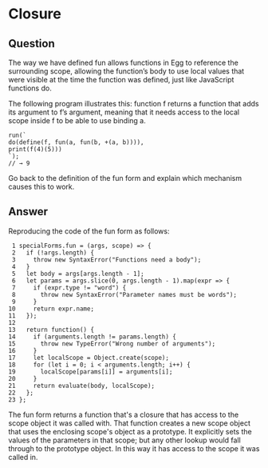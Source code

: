 # Closure

## Question

The way we have defined fun allows functions in Egg to reference the surrounding
scope, allowing the function’s body to use local values that were visible at
the time the function was defined, just like JavaScript functions do.

The following program illustrates this: function f returns a function that adds
its argument to f’s argument, meaning that it needs access to the local scope
inside f to be able to use binding a.

    run(`
    do(define(f, fun(a, fun(b, +(a, b)))),
    print(f(4)(5)))
    `);
    // → 9

Go back to the definition of the fun form and explain which mechanism causes
this to work.

## Answer

Reproducing the code of the fun form as follows:

     1 specialForms.fun = (args, scope) => {
     2   if (!args.length) {
     3     throw new SyntaxError("Functions need a body");
     4   }
     5   let body = args[args.length - 1];
     6   let params = args.slice(0, args.length - 1).map(expr => {
     7     if (expr.type != "word") {
     8       throw new SyntaxError("Parameter names must be words");
     9     }
    10     return expr.name;
    11   });
    12      
    13   return function() {
    14     if (arguments.length != params.length) {
    15       throw new TypeError("Wrong number of arguments");
    16     }
    17     let localScope = Object.create(scope);
    18     for (let i = 0; i < arguments.length; i++) {
    19       localScope[params[i]] = arguments[i];
    20     }
    21     return evaluate(body, localScope);
    22   };
    23 };

The fun form returns a function that's a closure that has access to the scope
object it was called with. That function creates a new scope object that uses
the enclosing scope's object as a prototype. It explicitly sets the values of
the parameters in that scope; but any other lookup would fall through to the
prototype object. In this way it has access to the scope it was called in.

